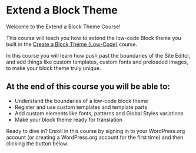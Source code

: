 # Extend a Block Theme

Welcome to the Extend a Block Theme Course!

This course will teach you how to extend the low-code Block theme you built in the [Create a Block Theme (Low-Code)](#link-to-course) course. 

In this course you will learn how push past the boundaries of the Site Editor, and add things like custom templates, custom fonts and preloaded images, to make your block theme truly unique.

## At the end of this course you will be able to:
 - Understand the boundaries of a low-code block theme
 - Register and use custom templates and template parts
 - Add custom elements like fonts, patterns and Global Styles variations
 - Make your block theme ready for translation

Ready to dive in? Enroll in this course by signing in to your WordPress.org account (or creating a WordPress.org account for the first time) and then clicking the button below.